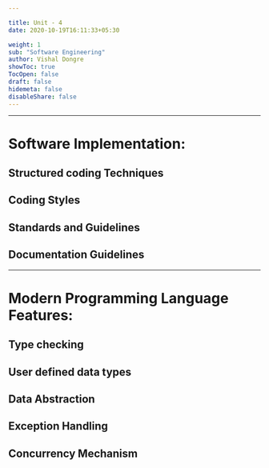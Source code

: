 ```yaml
---

title: Unit - 4
date: 2020-10-19T16:11:33+05:30

weight: 1
sub: "Software Engineering"
author: Vishal Dongre
showToc: true
TocOpen: false
draft: false
hidemeta: false
disableShare: false
---
```



 
---

# Software Implementation: 
## Structured coding Techniques
## Coding Styles
## Standards and Guidelines
## Documentation Guidelines

---

# Modern Programming Language Features: 
## Type checking
## User defined data types
## Data Abstraction
## Exception Handling
## Concurrency Mechanism

